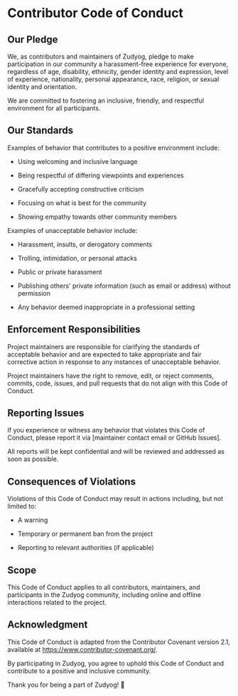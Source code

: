 # Contributor Code of Conduct

## Our Pledge

We, as contributors and maintainers of Zudyog, pledge to make participation in our community a harassment-free experience for everyone, regardless of age, disability, ethnicity, gender identity and expression, level of experience, nationality, personal appearance, race, religion, or sexual identity and orientation.

We are committed to fostering an inclusive, friendly, and respectful environment for all participants.

## Our Standards

Examples of behavior that contributes to a positive environment include:

- Using welcoming and inclusive language

- Being respectful of differing viewpoints and experiences

- Gracefully accepting constructive criticism

- Focusing on what is best for the community

- Showing empathy towards other community members

Examples of unacceptable behavior include:

- Harassment, insults, or derogatory comments

- Trolling, intimidation, or personal attacks

- Public or private harassment

- Publishing others' private information (such as email or address) without permission

- Any behavior deemed inappropriate in a professional setting

## Enforcement Responsibilities

Project maintainers are responsible for clarifying the standards of acceptable behavior and are expected to take appropriate and fair corrective action in response to any instances of unacceptable behavior.

Project maintainers have the right to remove, edit, or reject comments, commits, code, issues, and pull requests that do not align with this Code of Conduct.

## Reporting Issues

If you experience or witness any behavior that violates this Code of Conduct, please report it via [maintainer contact email or GitHub Issues].

All reports will be kept confidential and will be reviewed and addressed as soon as possible.

## Consequences of Violations

Violations of this Code of Conduct may result in actions including, but not limited to:

- A warning

- Temporary or permanent ban from the project

- Reporting to relevant authorities (if applicable)

## Scope

This Code of Conduct applies to all contributors, maintainers, and participants in the Zudyog community, including online and offline interactions related to the project.

## Acknowledgment

This Code of Conduct is adapted from the Contributor Covenant version 2.1, available at https://www.contributor-covenant.org/.

By participating in Zudyog, you agree to uphold this Code of Conduct and contribute to a positive and inclusive community.

Thank you for being a part of Zudyog! 🚀